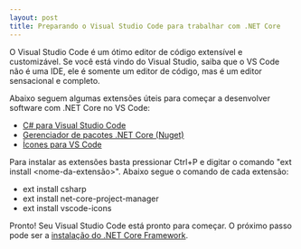 ```yaml
---
layout: post
title: Preparando o Visual Studio Code para trabalhar com .NET Core
---
```


O Visual Studio Code é um ótimo editor de código extensível e customizável. Se você está vindo do Visual Studio, saiba que o VS Code não é uma IDE, ele é somente um editor de código, mas é um editor sensacional e completo.

Abaixo seguem algumas extensões úteis para começar a desenvolver software com .NET Core no VS Code:

* <a href="https://marketplace.visualstudio.com/items?itemName=ms-vscode.csharp" target="_blank">C# para Visual Studio Code</a>
* <a href="https://marketplace.visualstudio.com/items?itemName=ksubedi.net-core-project-manager" target="_blank">Gerenciador de pacotes .NET Core (Nuget)</a>
* <a href="https://marketplace.visualstudio.com/items?itemName=robertohuertasm.vscode-icons" target="_blank">Ícones para VS Code</a>

Para instalar as extensões basta pressionar Ctrl+P e digitar o comando "ext install <nome-da-extensão>". Abaixo segue o comando de cada extensão:

* ext install csharp
* ext install net-core-project-manager
* ext install vscode-icons

Pronto! Seu Visual Studio Code está pronto para começar. O próximo passo pode ser a <a href="https://www.microsoft.com/net/download/core#/sdk/current" target="_blank">instalação do .NET Core Framework</a>.




